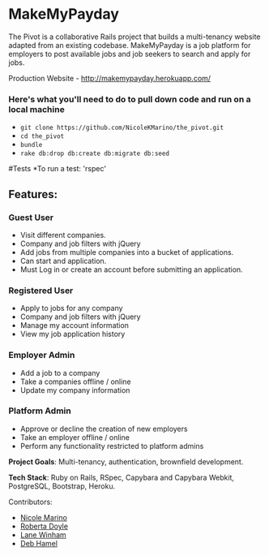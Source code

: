 # MakeMyPayday

The Pivot is a collaborative Rails project that builds a multi-tenancy website adapted from an existing codebase. MakeMyPayday is a job platform for employers to post available jobs and job seekers to search and apply for jobs.

Production Website - http://makemypayday.herokuapp.com/

### Here's what you'll need to do to pull down code and run on a local machine
* `git clone https://github.com/NicoleKMarino/the_pivot.git`
* `cd the_pivot`
* `bundle`
* `rake db:drop db:create db:migrate db:seed`

#Tests
*To run a test: 'rspec'

## Features:

### Guest User
- Visit different companies.
- Company and job filters with jQuery
- Add jobs from multiple companies into a bucket of applications.
- Can start and application.
- Must Log in or create an account before submitting an application.


### Registered User

- Apply to jobs for any company
- Company and job filters with jQuery
- Manage my account information
- View my job application history


### Employer Admin

- Add a job to a company
- Take a companies offline / online
- Update my company information


### Platform Admin

- Approve or decline the creation of new employers
- Take an employer offline / online
- Perform any functionality restricted to platform admins


**Project Goals**: Multi-tenancy, authentication, brownfield development.

**Tech Stack**: Ruby on Rails, RSpec, Capybara and Capybara Webkit,  PostgreSQL, Bootstrap, Heroku.



Contributors:
* [Nicole Marino](https://github.com/NicoleKMarino)
* [Roberta Doyle](https://github.com/roscalabrin)
* [Lane Winham](https://github.com/Laner12)
* [Deb Hamel](https://github.com/deborahleehamel)
